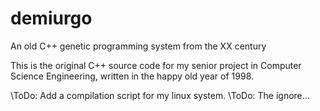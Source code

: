 # demiurgo
An old C++ genetic programming system from the XX century

This is the original C++ source code for my senior project in Computer Science Engineering,
written in the happy old year of 1998.

\ToDo: Add a compilation script for my linux system.
\ToDo: The ignore...
